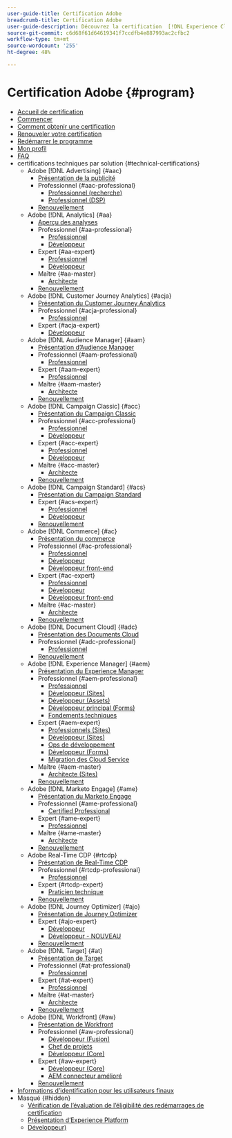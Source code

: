 ```yaml
---
user-guide-title: Certification Adobe
breadcrumb-title: Certification Adobe
user-guide-description: Découvrez la certification  [!DNL Experience Cloud]  sur Adobe. Découvrez ce que la certification peut vous apporter.
source-git-commit: c6d68f61d64619341f7ccdfb4e887993ac2cfbc2
workflow-type: tm+mt
source-wordcount: '255'
ht-degree: 48%

---
```



# Certification Adobe {#program}

+ [Accueil de certification](overview.md)
+ [Commencer](getting-started.md)
+ [Comment obtenir une certification](how-to-get-certified.md)
+ [Renouveler votre certification](renew.md)
+ [Redémarrer le programme](restart-program.md)
+ [Mon profil](my-profile.md)
+ [FAQ](faq.md)
+ certifications techniques par solution {#technical-certifications}
   + Adobe [!DNL Advertising] {#aac}
      + [Présentation de la publicité](/help/certifications/aac/aac-overview.md)
      + Professionnel {#aac-professional}
         + [Professionnel (recherche)](/help/certifications/aac/aac-search-p-business.md)
         + [Professionnel (DSP)](/help/certifications/aac/aac-dsp-p-business.md)
      + [Renouvellement](/help/certifications/aac/aac-renew.md)
   + Adobe [!DNL Analytics] {#aa}
      + [Aperçu des analyses](/help/certifications/aa/aa-overview.md)
      + Professionnel {#aa-professional}
         + [Professionnel](/help/certifications/aa/aa-p-business.md)
         + [Développeur](/help/certifications/aa/aa-p-developer.md)
      + Expert {#aa-expert}
         + [Professionnel](/help/certifications/aa/aa-e-business.md)
         + [Développeur](/help/certifications/aa/aa-e-developer.md)
      + Maître {#aa-master}
         + [Architecte](/help/certifications/aa/aa-m-architect.md)
      + [Renouvellement](/help/certifications/aa/aa-renew.md)
   + Adobe [!DNL Customer Journey Analytics] {#acja}
      + [Présentation du Customer Journey Analytics](/help/certifications/acja/acja-overview.md)
      + Professionnel {#acja-professional}
         + [Professionnel](/help/certifications/acja/acja-p-business.md)
      + Expert {#acja-expert}
         + [Développeur](/help/certifications/acja/acja-e-developer.md)
   + Adobe [!DNL Audience Manager] {#aam}
      + [Présentation d’Audience Manager](/help/certifications/aam/aam-overview.md)
      + Professionnel {#aam-professional}
         + [Professionnel](/help/certifications/aam/aam-p-business.md)
      + Expert {#aam-expert}
         + [Professionnel](/help/certifications/aam/aam-e-business.md)
      + Maître {#aam-master}
         + [Architecte](/help/certifications/aam/aam-m-architect.md)
      + [Renouvellement](/help/certifications/aam/aam-renew.md)
   + Adobe [!DNL Campaign Classic] {#acc}
      + [Présentation du Campaign Classic](/help/certifications/acc/acc-overview.md)
      + Professionnel {#acc-professional}
         + [Professionnel](/help/certifications/acc/acc-p-business.md)
         + [Développeur](/help/certifications/acc/acc-p-developer.md)
      + Expert {#acc-expert}
         + [Professionnel](/help/certifications/acc/acc-e-business.md)
         + [Développeur](/help/certifications/acc/acc-e-developer.md)
      + Maître {#acc-master}
         + [Architecte](/help/certifications/acc/acc-m-developer.md)
      + [Renouvellement](/help/certifications/acc/acc-renew.md)
   + Adobe [!DNL Campaign Standard] {#acs}
      + [Présentation du Campaign Standard](/help/certifications/acs/acs-overview.md)
      + Expert {#acs-expert}
         + [Professionnel](/help/certifications/acs/acs-e-business.md)
         + [Développeur](/help/certifications/acs/acs-e-developer.md)
      + [Renouvellement](/help/certifications/acs/acs-renew.md)
   + Adobe [!DNL Commerce] {#ac}
      + [Présentation du commerce](/help/certifications/ac/ac-overview.md)
      + Professionnel {#ac-professional}
         + [Professionnel](/help/certifications/ac/ac-p-business.md)
         + [Développeur](/help/certifications/ac/ac-p-developer.md)
         + [Développeur front-end](/help/certifications/ac/ac-p-fedeveloper0623.md)
      + Expert {#ac-expert}
         + [Professionnel](/help/certifications/ac/ac-e-business.md)
         + [Développeur](/help/certifications/ac/ac-e-developer.md)
         + [Développeur front-end](/help/certifications/ac/ac-e-fedeveloper0623.md)
      + Maître {#ac-master}
         + [Architecte](/help/certifications/ac/ac-m-architect.md)
      + [Renouvellement](/help/certifications/ac/ac-renew.md)
   + Adobe [!DNL Document Cloud] {#adc}
      + [Présentation des Documents Cloud](/help/certifications/adc/adc-overview.md)
      + Professionnel {#adc-professional}
         + [Professionnel](/help/certifications/adc/adc-p-business.md)
      + [Renouvellement](/help/certifications/adc/adc-renew.md)
   + Adobe [!DNL Experience Manager] {#aem}
      + [Présentation du Experience Manager](/help/certifications/aem/aem-overview.md)
      + Professionnel {#aem-professional}
         + [Professionnel](/help/certifications/aem/aem-p-business.md)
         + [Développeur (Sites)](/help/certifications/aem/aem-sites-p-developer.md)
         + [Développeur (Assets)](/help/certifications/aem/aem-assets-p-developer.md)
         + [Développeur principal (Forms)](/help/certifications/aem/aem-forms-p-bedeveloper.md)
         + [Fondements techniques](/help/certifications/aem/aem-p-foundations.md)
      + Expert {#aem-expert}
         + [Professionnels (Sites)](/help/certifications/aem/aem-sites-e-business.md)
         + [Développeur (Sites)](/help/certifications/aem/aem-sites-e-developer.md)
         + [Ops de développement](/help/certifications/aem/aem-devops-e-engineer.md)
         + [Développeur (Forms)](/help/certifications/aem/aem-forms-e-developer.md)
         + [Migration des Cloud Service](/help/certifications/aem/aem-cs-e-migration.md)
      + Maître {#aem-master}
         + [Architecte (Sites)](/help/certifications/aem/aem-sites-m-architect.md)
      + [Renouvellement](/help/certifications/aem/aem-renew.md)
   + Adobe [!DNL Marketo Engage] {#ame}
      + [Présentation du Marketo Engage](/help/certifications/ame/ame-overview.md)
      + Professionnel {#ame-professional}
         + [Certified Professional](/help/certifications/ame/ame-p.md)
      + Expert {#ame-expert}
         + [Professionnel](/help/certifications/ame/ame-e-business.md)
      + Maître {#ame-master}
         + [Architecte](/help/certifications/ame/ame-m-architect-23-08.md)
      + [Renouvellement](/help/certifications/ame/ame-renew.md)
   + Adobe Real-Time CDP {#rtcdp}
      + [Présentation de Real-Time CDP](/help/certifications/rtcdp/rtcdp-overview.md)
      + Professionnel {#rtcdp-professional}
         + [Professionnel](/help/certifications/rtcdp/rtcdp-p-business.md)
      + Expert {#rtcdp-expert}
         + [Praticien technique](/help/certifications/rtcdp/rtcdp-e-technical.md)
      + [Renouvellement](/help/certifications/rtcdp/rtcdp-renew.md)
   + Adobe [!DNL Journey Optimizer] {#ajo}
      + [Présentation de Journey Optimizer](/help/certifications/ajo/ajo-overview.md)
      + Expert {#ajo-expert}
         + [Développeur](/help/certifications/ajo/ajo-e-developer.md)
         + [Développeur - NOUVEAU](/help/certifications/ajo/ajo-e-developer-23-10.md)
      + [Renouvellement](/help/certifications/ajo/ajo-renew.md)
   + Adobe [!DNL Target] {#at}
      + [Présentation de Target](/help/certifications/at/at-overview.md)
      + Professionnel {#at-professional}
         + [Professionnel](/help/certifications/at/at-p-business.md)
      + Expert {#at-expert}
         + [Professionnel](/help/certifications/at/at-e-business.md)
      + Maître {#at-master}
         + [Architecte](/help/certifications/at/at-m-architect0623.md)
      + [Renouvellement](/help/certifications/at/at-renew.md)
   + Adobe [!DNL Workfront] {#aw}
      + [Présentation de Workfront](/help/certifications/aw/aw-overview.md)
      + Professionnel {#aw-professional}
         + [Développeur (Fusion)](/help/certifications/aw/aw-fusion-p-developer.md)
         + [Chef de projets](/help/certifications/aw/aw-p-project-manager.md)
         + [Développeur (Core)](/help/certifications/aw/aw-core-p-developer.md)
      + Expert {#aw-expert}
         + [Développeur (Core)](/help/certifications/aw/aw-core-e-developer-23-08.md)
         + [AEM connecteur amélioré](/help/certifications/aw/aw-aem-e-connector.md)
      + [Renouvellement](/help/certifications/aw/aw-renew.md)
+ [Informations d’identification pour les utilisateurs finaux](https://learning.adobe.com/certification/credentials)
+ Masqué {#hidden}
   + [Vérification de l’évaluation de l’éligibilité des redémarrages de certification](exam-eligibility-check.md)
   + [Présentation d’Experience Platform](/help/certifications/aep/aep-overview.md)
   + [Développeur)](/help/certifications/aep/aep-e-foundations.md)